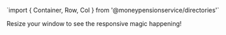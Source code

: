 

<p>`import { Container, Row, Col } from '@moneypensionservice/directories'`<p>

Resize your window to see the responsive magic happening!
